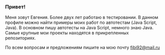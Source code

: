 ### Привет!

Меня зовут Евгения. Более двух лет работаю в тестировании. В данном профиле можно найти примеры моих работ по автотестам (Java Script, Java). В основном пишу автотесты на Java Script, немного знаю Java. Самые крупные мои проекты находятся в прикрепленных репозиториях.

По всем вопросам и предложениям пишите на мою почту fibi92@mail.ru
